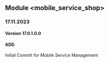 ## Module <mobile_service_shop>

### 17.11.2023
#### Version 17.0.1.0.0
#### ADD
Initial Commit for Mobile Service Management
